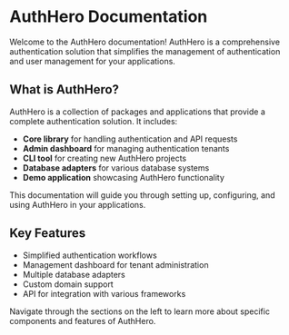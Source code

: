 # AuthHero Documentation

Welcome to the AuthHero documentation! AuthHero is a comprehensive authentication solution that simplifies the management of authentication and user management for your applications.

## What is AuthHero?

AuthHero is a collection of packages and applications that provide a complete authentication solution. It includes:

- **Core library** for handling authentication and API requests
- **Admin dashboard** for managing authentication tenants
- **CLI tool** for creating new AuthHero projects
- **Database adapters** for various database systems
- **Demo application** showcasing AuthHero functionality

This documentation will guide you through setting up, configuring, and using AuthHero in your applications.

## Key Features

- Simplified authentication workflows
- Management dashboard for tenant administration
- Multiple database adapters
- Custom domain support
- API for integration with various frameworks

Navigate through the sections on the left to learn more about specific components and features of AuthHero.